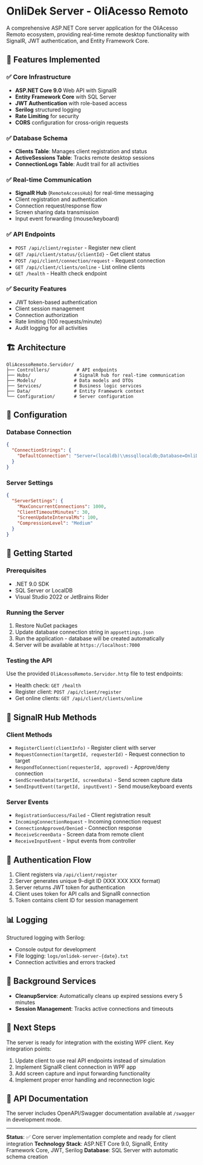 # OnliDek Server - OliAcesso Remoto

A comprehensive ASP.NET Core server application for the OliAcesso Remoto ecosystem, providing real-time remote desktop functionality with SignalR, JWT authentication, and Entity Framework Core.

## 🚀 Features Implemented

### ✅ Core Infrastructure
- **ASP.NET Core 9.0** Web API with SignalR
- **Entity Framework Core** with SQL Server
- **JWT Authentication** with role-based access
- **Serilog** structured logging
- **Rate Limiting** for security
- **CORS** configuration for cross-origin requests

### ✅ Database Schema
- **Clients Table**: Manages client registration and status
- **ActiveSessions Table**: Tracks remote desktop sessions
- **ConnectionLogs Table**: Audit trail for all activities

### ✅ Real-time Communication
- **SignalR Hub** (`RemoteAccessHub`) for real-time messaging
- Client registration and authentication
- Connection request/response flow
- Screen sharing data transmission
- Input event forwarding (mouse/keyboard)

### ✅ API Endpoints
- `POST /api/client/register` - Register new client
- `GET /api/client/status/{clientId}` - Get client status
- `POST /api/client/connection/request` - Request connection
- `GET /api/client/clients/online` - List online clients
- `GET /health` - Health check endpoint

### ✅ Security Features
- JWT token-based authentication
- Client session management
- Connection authorization
- Rate limiting (100 requests/minute)
- Audit logging for all activities

## 🏗️ Architecture

```
OliAcessoRemoto.Servidor/
├── Controllers/          # API endpoints
├── Hubs/                # SignalR hub for real-time communication
├── Models/              # Data models and DTOs
├── Services/            # Business logic services
├── Data/                # Entity Framework context
└── Configuration/       # Server configuration
```

## 🔧 Configuration

### Database Connection
```json
{
  "ConnectionStrings": {
    "DefaultConnection": "Server=(localdb)\\mssqllocaldb;Database=OnliDekRemoteAccess;Trusted_Connection=true;MultipleActiveResultSets=true"
  }
}
```

### Server Settings
```json
{
  "ServerSettings": {
    "MaxConcurrentConnections": 1000,
    "ClientTimeoutMinutes": 30,
    "ScreenUpdateIntervalMs": 100,
    "CompressionLevel": "Medium"
  }
}
```

## 🚦 Getting Started

### Prerequisites
- .NET 9.0 SDK
- SQL Server or LocalDB
- Visual Studio 2022 or JetBrains Rider

### Running the Server
1. Restore NuGet packages
2. Update database connection string in `appsettings.json`
3. Run the application - database will be created automatically
4. Server will be available at `https://localhost:7000`

### Testing the API
Use the provided `OliAcessoRemoto.Servidor.http` file to test endpoints:
- Health check: `GET /health`
- Register client: `POST /api/client/register`
- Get online clients: `GET /api/client/clients/online`

## 🔌 SignalR Hub Methods

### Client Methods
- `RegisterClient(clientInfo)` - Register client with server
- `RequestConnection(targetId, requesterId)` - Request connection to target
- `RespondToConnection(requesterId, approved)` - Approve/deny connection
- `SendScreenData(targetId, screenData)` - Send screen capture data
- `SendInputEvent(targetId, inputEvent)` - Send mouse/keyboard events

### Server Events
- `RegistrationSuccess/Failed` - Client registration result
- `IncomingConnectionRequest` - Incoming connection request
- `ConnectionApproved/Denied` - Connection response
- `ReceiveScreenData` - Screen data from remote client
- `ReceiveInputEvent` - Input events from controller

## 🔐 Authentication Flow

1. Client registers via `/api/client/register`
2. Server generates unique 9-digit ID (XXX XXX XXX format)
3. Server returns JWT token for authentication
4. Client uses token for API calls and SignalR connection
5. Token contains client ID for session management

## 📊 Logging

Structured logging with Serilog:
- Console output for development
- File logging: `logs/onlidek-server-{date}.txt`
- Connection activities and errors tracked

## 🔄 Background Services

- **CleanupService**: Automatically cleans up expired sessions every 5 minutes
- **Session Management**: Tracks active connections and timeouts

## 🎯 Next Steps

The server is ready for integration with the existing WPF client. Key integration points:
1. Update client to use real API endpoints instead of simulation
2. Implement SignalR client connection in WPF app
3. Add screen capture and input forwarding functionality
4. Implement proper error handling and reconnection logic

## 📝 API Documentation

The server includes OpenAPI/Swagger documentation available at `/swagger` in development mode.

---

**Status**: ✅ Core server implementation complete and ready for client integration
**Technology Stack**: ASP.NET Core 9.0, SignalR, Entity Framework Core, JWT, Serilog
**Database**: SQL Server with automatic schema creation
